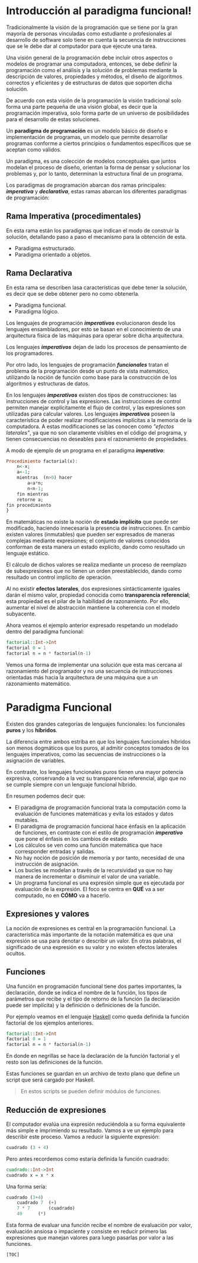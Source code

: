 ﻿
# Introducción  al paradigma funcional!
Tradicionalmente  la  visión  de  la  programación  que  se  tiene  por  la  gran  mayoría de personas vinculadas como estudiante o  profesionales al desarrollo de software  solo  tiene  en cuenta  la secuencia  de  instrucciones que se  le  debe dar  al computador para que ejecute una tarea.

Una  visión  general  de  la  programación  debe  incluir  otros  aspectos  o modelos  de programar  una  computadora,  entonces,  se  debe definir  la  programación  como  el análisis  y la  solución  de  problemas  mediante  la  descripción  de  valores, propiedades y  métodos, el  diseño  de  algoritmos correctos  y  eficientes  y  de estructuras  de datos  que soporten dicha solución.

De  acuerdo  con  esta  visión  de  la  programación  la  visión  tradicional  solo  forma una  parte  pequeña  de una  visión global,  es  decir  que  la  programación imperativa, solo forma  parte  de  un  universo de posibilidades  para el  desarrollo  de  estas soluciones.

Un  **paradigma  de  programación**  es  un  modelo  básico  de  diseño  e implementación  de  programas,  un  modelo  que  permite desarrollar  programas conforme  a  ciertos  principios  o  fundamentos  específicos  que  se  aceptan como válidos.

Un  paradigma,  es  una  colección  de  modelos  conceptuales  que  juntos modelan  el proceso  de  diseño,  orientan  la  forma  de  pensar  y solucionar  los  problemas  y,  por lo tanto,  determinan la estructura final de un programa.

Los  paradigmas  de  programación  abarcan dos  ramas principales:  ***imperativa*** y ***declarativa***, estas ramas  abarcan los  diferentes  paradigmas de programación:

## Rama Imperativa (procedimentales)
En  esta  rama  están  los  paradigmas  que  indican  el  modo  de  construir  la  solución, detallando paso a paso  el mecanismo para la obtención de esta.

 - Paradigma  estructurado. 
 - Paradigma  orientado  a objetos.
## Rama Declarativa
En  esta  rama  se  describen  lasa  características  que  debe  tener  la  solución,  es decir que se debe obtener pero no como obtenerla.
 - Paradigma  funcional.
 - Paradigma  lógico.

Los  lenguajes de programación  ***imperativos*** evolucionaron desde los  lenguajes ensambladores,  por  esto  se  basan  en el  conocimiento  de  una  arquitectura física de  las máquinas para operar sobre dicha arquitectura.

Los  lenguajes ***imperativos***  dejan  de lado los  procesos  de pensamiento de los programadores.

Por  otro  lado,  los  lenguajes  de programación  ***funcionales*** tratan  el  problema  de  la programación desde un punto  de  vista matemático, utilizando  la  noción  de función como base para la construcción de los algoritmos y  estructuras de datos.

En los lenguajes  ***imperativos*** existen dos tipos de construcciones:  las instrucciones  de  control  y las  expresiones.  Las  instrucciones  de  control  permiten manejar  explícitamente  el  flujo  de  control,  y las  expresiones  son  utilizadas  para calcular valores.
Los  lenguajes ***imperativos*** poseen  la  característica  de  poder  realizar modificaciones  implícitas  a  la  memoria  de  la  computadora.  A  estas  modificaciones se  las  conocen como *"efectos  laterales"*,  ya que  no son claramente visibles en el código  del  programa,  y tienen  consecuencias  no  deseables  para  el  razonamiento de  propiedades.

A  modo de ejemplo de un programa en el paradigma ***imperativo***:
```haskell
Procedimiento factorial(x):
	n<-x;
	a<-1;
	mientras  (n>0) hacer 
		a<a*n;
		n<n-1; 
	fin mientras 
	retorne a;
fin procedimiento
}
```
En matemáticas  no existe  la  noción  de  **estado  implícito** que puede  ser modificado,  haciendo  innecesaria la  presencia  de  instrucciones. En  cambio existen valores  (inmutables)  que  pueden  ser  expresados  de  maneras  complejas mediante  expresiones;  el  conjunto  de  valores  conocidos  conforman de  esta manera un estado  explícito,  dando como resultado un lenguaje estático.

El cálculo de  dichos valores  se realiza mediante un  proceso de reemplazo de subexpresiones  que no tienen  un orden preestablecido,  dando como resultado un control implícito de operación.

Al no existir  **efectos laterales**,  dos expresiones  sintácticamente iguales darán el mismo  valor,  propiedad  conocida  como  **transparencia  referencial**;  esta propiedad  es  el  pilar  de  la  habilidad  de  razonamiento.  Por ello,  aumentar  el  nivel de  abstracción mantiene la coherencia con el modelo subyacente.

Ahora  veamos  el  ejemplo  anterior  expresado  respetando  un  modelado  dentro  del paradigma  funcional:
```haskell
factorial::Int->Int
factorial 0 = 1
factorial n = n * factorial(n-1)
```
Vemos  una  forma de  implementar  una solución que  esta mas  cercana al razonamiento  del  programador  y no  una  secuencia  de  instrucciones  orientadas más hacia la arquitectura  de una máquina que a un razonamiento matemático.


# Paradigma Funcional
Existen dos grandes  categorías  de lenguajes  funcionales:  los funcionales **puros** y los **híbridos**.

La  diferencia entre ambos estriba en que los lenguajes  funcionales  híbridos  son menos dogmáticos que los puros,  al admitir conceptos tomados de los lenguajes imperativos,  como las  secuencias de  instrucciones  o  la asignación de variables.

En contraste,  los lenguajes funcionales puros tienen una mayor potencia expresiva,  conservando  a  la  vez su transparencia  referencial,  algo  que  no se cumple siempre  con un lenguaje funcional híbrido.

En resumen podemos decir que:

 - El paradigma de programación funcional trata la computación como la evaluación  de funciones  matemáticas  y  evita los  estados y  datos mutables.
 - El  paradigma  de  programación  funcional  hace  énfasis  en  la  aplicación  de funciones,  en  contraste  con  el  estilo  de  programación  ***imperativo***  que  pone  el énfasis en los  cambios  de estado.
 - Los  cálculos  se  ven  como  una  función  matemática  que  hace  corresponder entradas y  salidas.
 - No hay noción de posición de memoria y por tanto, necesidad de una instrucción de asignación.
 - Los  bucles  se  modelan  a  través  de  la  recursividad  ya  que  no  hay  manera  de incrementar  o disminuir  el  valor  de una variable.
 - Un programa funcional es una expresión simple que es ejecutada por evaluación  de  la  expresión.  El  foco  se  centra  en  **QUÉ** va  a  ser  computado,  no en **CÓMO** va a hacerlo.

## Expresiones y  valores
La  noción  de expresiones  es  central en la programación funcional.  La característica  más  importante de  la  notación  matemática  es  que  una expresión  se usa  para  denotar  o  describir  un  valor.  En otras  palabras,  el  significado  de  una expresión es  su valor y  no existen efectos  laterales ocultos.

## Funciones
Una  función en  programación  funcional  tiene  dos  partes  importantes,  la declaración,  donde  se  indica  el  nombre  de  la  función, los  tipos  de  parámetros  que recibe  y el  tipo  de  retorno  de  la función (la  declaración  puede  ser  implícita)  y la definición o  definiciones  de la función.

Por  ejemplo  veamos  en  el  lenguaje   [Haskell](https://www.haskell.org/) como  queda  definida la  función factorial de los ejemplos anteriores.
```haskell
factorial::Int->Int
factorial 0 = 1
factorial n = n * factorial(n-1)
```
En  donde  en  negrillas  se  hace  la  declaración  de  la  función  factorial  y  el  resto  son las definiciones  de la función.

Estas  funciones  se  guardan  en  un  archivo  de  texto  plano  que  define  un  script  que será cargado por  Haskell.
>En estos scripts  se pueden definir  módulos de funciones.
## Reducción de expresiones
El computador  evalúa una expresión reduciéndola a su forma equivalente más simple  e imprimiendo  su  resultado.  Vamos  a  ve  un  ejemplo para  describir  este proceso.
Vamos a reducir la siguiente expresión:
```haskell
cuadrado (3 + 4)
```
Pero  antes recordemos  como estaría definida la  función cuadrado:

```haskell
cuadrado::Int->Int
cuadrado x = x * x
```
Una forma sería:
```haskell
cuadrado (3+4)
	cuadrado 7	(+)
	7 * 7		(cuadrado)
	49		(*)
```
Esta forma  de  evaluar  una  función  recibe  el  nombre  de  evaluación por  valor, evaluación  ansiosa  o  impaciente  y consiste  en  reducir  primero  las  expresiones que manejan valores  para luego  pasarlas por  valor  a las funciones.

`[TOC]`
